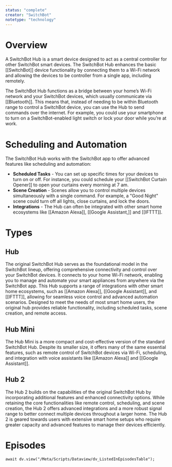 ```yaml
---
status: "complete"
creator: "SwitchBot"
notetype: "technology"
---
```


# Overview
A SwitchBot Hub is a smart device designed to act as a central controller for other SwitchBot smart devices. The SwitchBot Hub enhances the basic [[SwitchBot]] device functionality by connecting them to a Wi-Fi network and allowing the devices to be controller from a single app, including remotely.

The SwitchBot Hub functions as a bridge between your home’s Wi-Fi network and your SwitchBot devices, which usually communicate via [[Bluetooth]]. This means that, instead of needing to be within Bluetooth range to control a SwitchBot device, you can use the Hub to send commands over the internet. For example, you could use your smartphone to turn on a SwitchBot-enabled light switch or lock your door while you’re at work.

# Scheduling and Automation
The SwitchBot Hub works with the SwitchBot app to offer advanced features like scheduling and automation:

- **Scheduled Tasks** - You can set up specific times for your devices to turn on or off. For instance, you could schedule your [[SwitchBot Curtain Opener]] to open your curtains every morning at 7 am.
- **Scene Creation** - Scenes allow you to control multiple devices simultaneously with a single command. For example, a "Good Night" scene could turn off all lights, close curtains, and lock the doors.
- **Integrations** - The Hub can often be integrated with other smart home ecosystems like [[Amazon Alexa]], [[Google Assistant,]] and [[IFTTT]].

# Types

## Hub
The original SwitchBot Hub serves as the foundational model in the SwitchBot lineup, offering comprehensive connectivity and control over your SwitchBot devices. It connects to your home Wi-Fi network, enabling you to manage and automate your smart appliances from anywhere via the SwitchBot app. This Hub supports a range of integrations with other smart home ecosystems, such as [[Amazon Alexa]], [[Google Assistant]], and [[IFTTT]], allowing for seamless voice control and advanced automation scenarios. Designed to meet the needs of most smart home users, the original hub provides reliable functionality, including scheduled tasks, scene creation, and remote access.

## Hub Mini
The Hub Mini is a more compact and cost-effective version of the standard SwitchBot Hub. Despite its smaller size, it offers many of the same essential features, such as remote control of SwitchBot devices via Wi-Fi, scheduling, and integration with voice assistants like [[Amazon Alexa]] and [[Google Assistant]]. 

## Hub 2
The Hub 2 builds on the capabilities of the original SwitchBot Hub by incorporating additional features and enhanced connectivity options. While retaining the core functionalities like remote control, scheduling, and scene creation, the Hub 2 offers advanced integrations and a more robust signal range to better connect multiple devices throughout a larger home. The Hub 2 is geared towards users with extensive smart home setups who require greater capacity and advanced features to manage their devices efficiently.

# Episodes
```dataviewjs
await dv.view("/Meta/Scripts/Dataview/dv_ListedInEpisodesTable");
```

